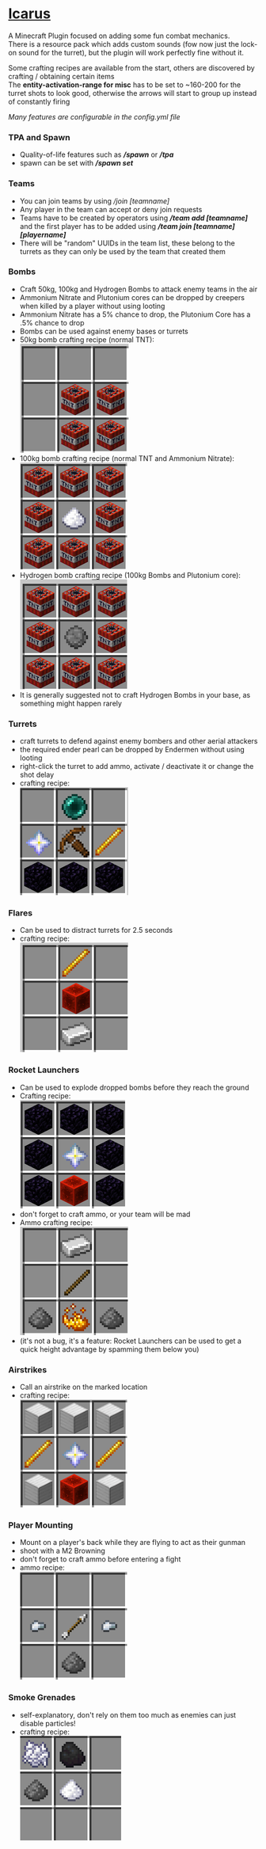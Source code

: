 # [Icarus](https://github.com/kehessen/Icarus/releases/latest)

A Minecraft Plugin focused on adding some fun combat mechanics.\
There is a resource pack which adds custom sounds (fow now just the lock-on sound for the turret), but the plugin will
work perfectly fine without it.

Some crafting recipes are available from the start, others are discovered by crafting / obtaining certain items\
The **entity-activation-range for misc** has to be set to ~160-200 for the turret shots to look good, otherwise the
arrows will start to group up instead of constantly firing

_Many features are configurable in the config.yml file_

### TPA and Spawn

- Quality-of-life features such as _**/spawn**_ or _**/tpa**_
- spawn can be set with **_/spawn set_**

### Teams

- You can join teams by using _/join [teamname]_
- Any player in the team can accept or deny join requests
- Teams have to be created by operators using _**/team add [teamname]**_ and the first player has to be added using _**/team
  join [teamname] [playername]**_
- There will be "random" UUIDs in the team list, these belong to the turrets as they can only be used by the team that
  created them

### Bombs

- Craft 50kg, 100kg and Hydrogen Bombs to attack enemy teams in the air
- Ammonium Nitrate and Plutonium cores can be dropped by creepers when killed by a player without using looting
- Ammonium Nitrate has a 5% chance to drop, the Plutonium Core has a .5% chance to drop
- Bombs can be used against enemy bases or turrets
- 50kg bomb crafting recipe (normal TNT): \
  ![img.png](Images/SmallBombRecipe.png)
- 100kg bomb crafting recipe (normal TNT and Ammonium Nitrate): \
  ![img.png](Images/MediumBombRecipe.png)
- Hydrogen bomb crafting recipe (100kg Bombs and Plutonium core): \
  ![img.png](Images/HydrogenBombRecipe.png)
- It is generally suggested not to craft Hydrogen Bombs in your base, as something might happen rarely

### Turrets

- craft turrets to defend against enemy bombers and other aerial attackers
- the required ender pearl can be dropped by Endermen without using looting
- right-click the turret to add ammo, activate / deactivate it or change the shot delay
- crafting recipe: \
  ![img.png](Images/TurretRecipe.png)

### Flares

- Can be used to distract turrets for 2.5 seconds
- crafting recipe: \
  ![img.png](Images/FlareRecipe.png)

### Rocket Launchers

- Can be used to explode dropped bombs before they reach the ground
- Crafting recipe:\
  ![img.png](Images/RocketLauncherRecipe.png)
- don't forget to craft ammo, or your team will be mad
- Ammo crafting recipe: \
  ![img.png](Images/RocketLauncherAmmoRecipe.png)
- (it's not a bug, it's a feature: Rocket Launchers can be used to get a quick height advantage by spamming them below
  you)

### Airstrikes

- Call an airstrike on the marked location
- crafting recipe: \
![img.png](Images/img.png)

### Player Mounting

- Mount on a player's back while they are flying to act as their gunman
- shoot with a M2 Browning
- don't forget to craft ammo before entering a fight
- ammo recipe:   
  ![img.png](Images/BrowningAmmoRecipe.png)

### Smoke Grenades

- self-explanatory, don't rely on them too much as enemies can just disable particles!
- crafting recipe: \
  ![img.png](Images/SmokeGrenadeRecipe.png)